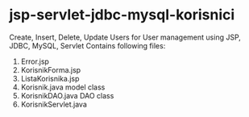 # jsp-servlet-jdbc-mysql-korisnici
Create, Insert, Delete, Update Users for User management using JSP, JDBC, MySQL, Servlet
Contains following files:
1. Error.jsp
2. KorisnikForma.jsp
3. ListaKorisnika.jsp
4. Korisnik.java model class
5. KorisnikDAO.java DAO class
6. KorisnikServlet.java

